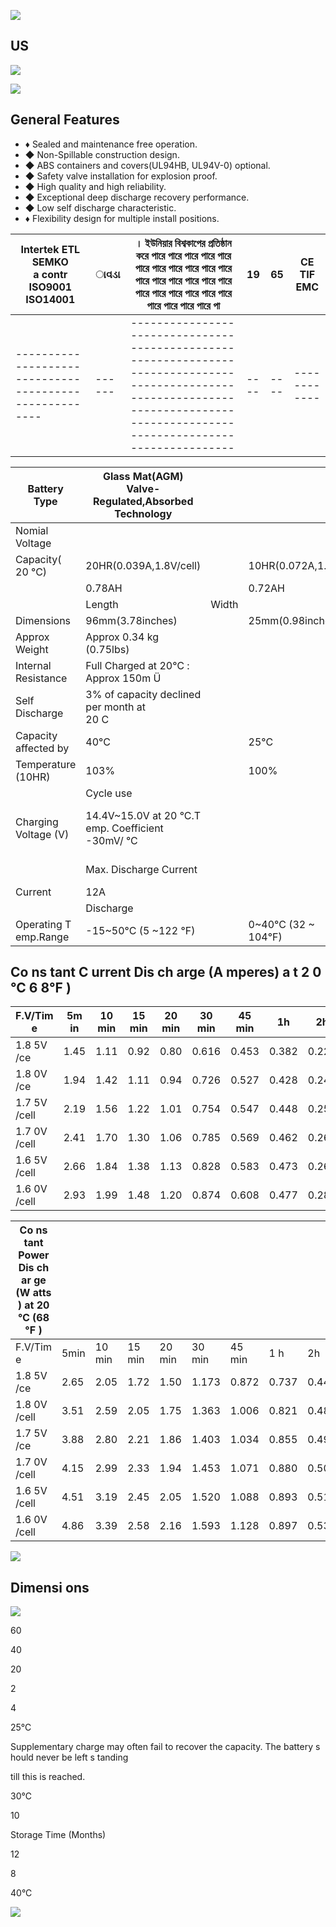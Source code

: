 ![](_page_0_Picture_0.jpeg)

## US

![](_page_0_Picture_2.jpeg)

![](_page_0_Picture_3.jpeg)

## General Features

- ♦ Sealed and maintenance free operation.
- ◆ Non-Spillable construction design.
- ◆ ABS containers and covers(UL94HB, UL94V-0) optional.
- ◆ Safety valve installation for explosion proof.
- ◆ High quality and high reliability.
- ◆ Exceptional deep discharge recovery performance.
- ◆ Low self discharge characteristic.
- ♦ Flexibility design for multiple install positions.

| Intertek ETL SEMKO<br>a contr<br>ISO9001<br>ISO14001 | ાવડા | । ইউনিয়ার বিশ্বকাপের প্রতিষ্ঠান করে পারে পারে পারে পারে পারে পারে পারে পারে পারে পারে পারে পারে পারে পারে পারে পারে পারে পারে পারে পারে পারে পারে পারে পারে পারে পারে পারে পা | 19 | 65 | CE TIF EMC |
|------------------------------------------------------|------|--------------------------------------------------------------------------------------------------------------------------------------------------------------------------------|----|----|------------|
|------------------------------------------------------|------|--------------------------------------------------------------------------------------------------------------------------------------------------------------------------------|----|----|------------|

| Battery Type          | Glass Mat(AGM)<br>Valve-Regulated,Absorbed<br>Technology |       |                     |                                                    |         |                   |  |  |  |  |  |
|-----------------------|----------------------------------------------------------|-------|---------------------|----------------------------------------------------|---------|-------------------|--|--|--|--|--|
| Nomial Voltage        |                                                          |       |                     | 12V                                                |         |                   |  |  |  |  |  |
| Capacity( 20 °C)      | 20HR(0.039A,1.8V/cell)                                   |       | 10HR(0.072A,1.80V)  | 5HR(0.131A,1.75V)                                  |         | 1HR(0.477A,1.60V) |  |  |  |  |  |
|                       | 0.78AH                                                   |       | 0.72AH              | 0.655AH                                            |         | 0.477AH           |  |  |  |  |  |
|                       | Length                                                   | Width |                     | Height                                             |         | Total Height      |  |  |  |  |  |
| Dimensions            | 96mm(3.78inches)                                         |       | 25mm(0.98inches)    | 62mm(2.44inches)                                   |         | 62mm(2.44inches)  |  |  |  |  |  |
| Approx Weight         | Approx 0.34 kg (0.75lbs)                                 |       |                     |                                                    |         |                   |  |  |  |  |  |
| Internal Resistance   | Full Charged at 20℃ : Approx 150m   Ü                    |       |                     |                                                    |         |                   |  |  |  |  |  |
| Self Discharge        | 3%  of capacity declined per month at<br>20 C            |       |                     |                                                    |         |                   |  |  |  |  |  |
| Capacity affected by  | 40°C                                                     |       | 25°C                | 0°C                                                |         | -15°C             |  |  |  |  |  |
| Temperature (10HR)    | 103%                                                     |       | 100%                | 86%                                                |         | 65%               |  |  |  |  |  |
|                       | Cycle use                                                |       |                     | Float use                                          |         |                   |  |  |  |  |  |
| Charging Voltage (V)  | 14.4V~15.0V at 20 °C.T emp. Coefficient -30mV/ °C        |       |                     | 13.5V~13.8V at 20 °C.Temp. Coefficient (-20mV/ °C) |         |                   |  |  |  |  |  |
|                       | Max. Discharge Current                                   |       |                     | Initial Charging Current                           |         |                   |  |  |  |  |  |
| Current               | 12A                                                      |       |                     | Less than 0.24A                                    |         |                   |  |  |  |  |  |
|                       | Discharge                                                |       |                     | Charging                                           | Storage |                   |  |  |  |  |  |
| Operating T emp.Range | -15~50°C (5 ~122 °F)                                     |       | 0~40°C (32 ~ 104°F) | -15~40°C (5~104°F)                                 |         |                   |  |  |  |  |  |

## Co ns tant C urrent Dis ch arge (A mperes) a t 2 0 °C 6 8°F )

| F.V/Tim e    | 5m in | 10 min | 15 min | 20 min | 30 min | 45 min | 1h    | 2h    | 3h    | 4h    | 5h    | 6h    | 8h    | 10h   | 20h   |
|--------------|-------|--------|--------|--------|--------|--------|-------|-------|-------|-------|-------|-------|-------|-------|-------|
| 1.8 5V /ce   | 1.45  | 1.11   | 0.92   | 0.80   | 0.616  | 0.453  | 0.382 | 0.228 | 0.179 | 0.145 | 0.119 | 0.104 | 0.084 | 0.070 | 0.038 |
| 1.8 0V /ce   | 1.94  | 1.42   | 1.11   | 0.94   | 0.726  | 0.527  | 0.428 | 0.249 | 0.192 | 0.155 | 0.127 | 0.111 | 0.089 | 0.072 | 0.039 |
| 1.7 5V /cell | 2.19  | 1.56   | 1.22   | 1.01   | 0.754  | 0.547  | 0.448 | 0.259 | 0.196 | 0.159 | 0.131 | 0.114 | 0.090 | 0.074 | 0.039 |
| 1.7 0V /cell | 2.41  | 1.70   | 1.30   | 1.06   | 0.785  | 0.569  | 0.462 | 0.265 | 0.201 | 0.163 | 0.134 | 0.117 | 0.092 | 0.076 | 0.040 |
| 1.6 5V /cell | 2.66  | 1.84   | 1.38   | 1.13   | 0.828  | 0.583  | 0.473 | 0.269 | 0.210 | 0.168 | 0.138 | 0.119 | 0.093 | 0.077 | 0.040 |
| 1.6 0V /cell | 2.93  | 1.99   | 1.48   | 1.20   | 0.874  | 0.608  | 0.477 | 0.280 | 0.216 | 0.174 | 0.142 | 0.122 | 0.094 | 0.078 | 0.041 |

| Co ns tant Power Dis ch ar ge (W atts ) at 20 ℃ (68 °F ) |      |        |        |        |        |        |       |       |       |       |       |       |       |       |       |
|----------------------------------------------------------|------|--------|--------|--------|--------|--------|-------|-------|-------|-------|-------|-------|-------|-------|-------|
| F.V/Tim e                                                | 5min | 10 min | 15 min | 20 min | 30 min | 45 min | 1 h   | 2h    | 3h    | 4h    | 5h    | 6h    | 8h    | 10h   | 20h   |
| 1.8 5V /ce                                               | 2.65 | 2.05   | 1.72   | 1.50   | 1.173  | 0.872  | 0.737 | 0.444 | 0.348 | 0.284 | 0.232 | 0.204 | 0.165 | 0.139 | 0.076 |
| 1.8 0V /cell                                             | 3.51 | 2.59   | 2.05   | 1.75   | 1.363  | 1.006  | 0.821 | 0.481 | 0.373 | 0.302 | 0.248 | 0.218 | 0.175 | 0.143 | 0.077 |
| 1.7 5V /ce                                               | 3.88 | 2.80   | 2.21   | 1.86   | 1.403  | 1.034  | 0.855 | 0.497 | 0.378 | 0.307 | 0.254 | 0.223 | 0.178 | 0.146 | 0.077 |
| 1.7 0V /cell                                             | 4.15 | 2.99   | 2.33   | 1.94   | 1.453  | 1.071  | 0.880 | 0.508 | 0.388 | 0.315 | 0.260 | 0.228 | 0.180 | 0.149 | 0.079 |
| 1.6 5V /cell                                             | 4.51 | 3.19   | 2.45   | 2.05   | 1.520  | 1.088  | 0.893 | 0.512 | 0.403 | 0.325 | 0.266 | 0.232 | 0.182 | 0.152 | 0.080 |
| 1.6 0V /cell                                             | 4.86 | 3.39   | 2.58   | 2.16   | 1.593  | 1.128  | 0.897 | 0.532 | 0.413 | 0.334 | 0.274 | 0.236 | 0.184 | 0.153 | 0.080 |

![](_page_0_Picture_18.jpeg)

## Dimensi ons

![](_page_1_Figure_1.jpeg)

60

40

20

2

4

25°C

Supplementary charge may often fail to recover the capacity.
The battery s hould never be left s tanding

till this is reached.

30℃

10

Storage Time (Months)

12

8

40°C

![](_page_1_Figure_2.jpeg)